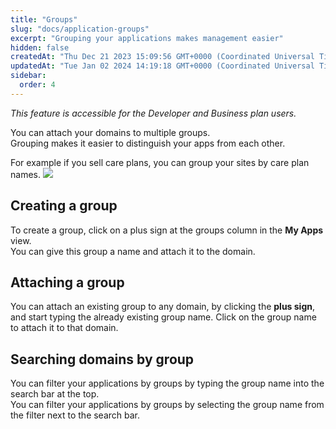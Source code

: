 ```yaml
---
title: "Groups"
slug: "docs/application-groups"
excerpt: "Grouping your applications makes management easier"
hidden: false
createdAt: "Thu Dec 21 2023 15:09:56 GMT+0000 (Coordinated Universal Time)"
updatedAt: "Tue Jan 02 2024 14:19:18 GMT+0000 (Coordinated Universal Time)"
sidebar:
  order: 4
---
```

_This feature is accessible for the Developer and Business plan users._

You can attach your domains to multiple groups.  
Grouping makes it easier to distinguish your apps from each other.

For example if you sell care plans, you can group your sites by care plan names.
![](@images/7d462c9-groups.png)

## Creating a group

To create a group, click on a plus sign at the groups column in the **My Apps** view.  
You can give this group a name and attach it to the domain.

## Attaching a group

You can attach an existing group to any domain, by clicking the **plus sign**, and start typing the already existing group name. Click on the group name to attach it to that domain.

## Searching domains by group

You can filter your applications by groups by typing the group name into the search bar at the top.  
You can filter your applications by groups by selecting the group name from the filter next to the search bar.
